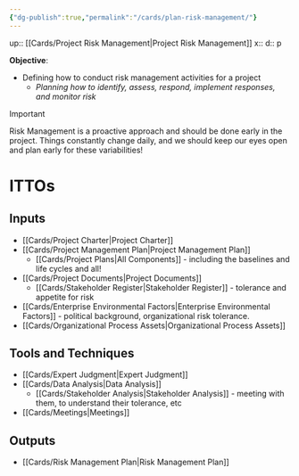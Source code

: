 ```yaml
---
{"dg-publish":true,"permalink":"/cards/plan-risk-management/"}
---
```


up:: [[Cards/Project Risk Management\|Project Risk Management]] 
x:: 
d:: p

**Objective**:
- ﻿﻿Defining how to conduct risk management activities for a project 
	- *Planning how to identify, assess, respond, implement responses, and monitor risk*
 
> [!important]
> Risk Management is a proactive approach and should be done early in the project. Things constantly change daily, and we should keep our eyes open and plan early for these variabilities! 

# ITTOs

## Inputs
- [[Cards/Project Charter\|Project Charter]]
- [[Cards/Project Management Plan\|Project Management Plan]]
	- [[Cards/Project Plans\|All Components]] - including the baselines and life cycles and all! 
- [[Cards/Project Documents\|Project Documents]]
	- [[Cards/Stakeholder Register\|Stakeholder Register]] - tolerance and appetite for risk 
- [[Cards/Enterprise Environmental Factors\|Enterprise Environmental Factors]] - political background, organizational risk tolerance. 
- [[Cards/Organizational Process Assets\|Organizational Process Assets]]

## Tools and Techniques
- [[Cards/Expert Judgment\|Expert Judgment]]
- [[Cards/Data Analysis\|Data Analysis]]
	- [[Cards/Stakeholder Analysis\|Stakeholder Analysis]] - meeting with them, to understand their tolerance,  etc 
- [[Cards/Meetings\|Meetings]]

## Outputs
- [[Cards/Risk Management Plan\|Risk Management Plan]]